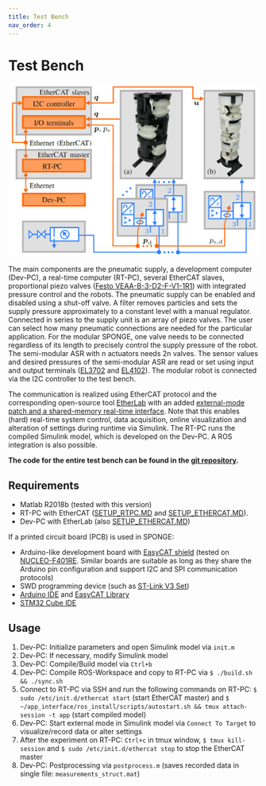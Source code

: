 ```yaml
---
title: Test Bench
nav_order: 4
---
```


# Test Bench
<p align="center">
<img src="images/../../images/testbench_architecture.png" width=600>
</p>

The main components are the pneumatic supply, a development computer (Dev-PC), a real-time computer (RT-PC), several EtherCAT slaves, proportional piezo valves ([Festo VEAA-B-3-D2-F-V1-1R1](https://www.festo.com/de/en/a/8046892/)) with integrated pressure control and the robots. The pneumatic supply can be enabled and disabled using a shut-off valve. A filter removes particles and sets the supply pressure approximately to a constant level with a manual regulator. Connected in series to the supply unit is an array of piezo valves. The user can select how many pneumatic connections are needed for the particular application. For the modular SPONGE, one valve needs to be connected regardless of its length to precisely control the supply pressure of the robot. The semi-modular ASR with n actuators needs 2n valves. The sensor values and desired pressures of the semi-modular ASR are read or set using input and output terminals ([EL3702](https://www.beckhoff.com/en-us/products/i-o/ethercat-terminals/el3xxx-analog-input/el3702.html) and [EL4102](https://www.beckhoff.com/en-us/products/i-o/ethercat-terminals/el4xxx-analog-output/el4102.html)). The modular robot is connected via the I2C controller to the test bench.

The communication is realized using EtherCAT protocol and the corresponding open-source tool [EtherLab](https://etherlab.org/) with an added [external-mode patch and a shared-memory real-time interface](https://github.com/SchapplM/etherlab-examples). Note that this enables (hard) real-time system control, data acquisition, online visualization and alteration of settings during runtime via Simulink. The RT-PC runs the compiled Simulink model, which is developed on the Dev-PC. A ROS integration is also possible.

**The code for the entire test bench can be found in the [git repository](https://github.com/tlhabich/sponge/tree/main/test_bench/software).**

## Requirements
- Matlab R2018b (tested with this version)
- RT-PC with EtherCAT ([SETUP_RTPC.MD](https://github.com/SchapplM/etherlab-examples/blob/master/SETUP_RTPC.MD) and [SETUP_ETHERCAT.MD](https://github.com/SchapplM/etherlab-examples/blob/master/SETUP_ETHERCAT.MD)).
- Dev-PC with EtherLab (also [SETUP_ETHERCAT.MD](https://github.com/SchapplM/etherlab-examples/blob/master/SETUP_ETHERCAT.MD))

If a printed circuit board (PCB) is used in SPONGE:
- Arduino-like development board  with [EasyCAT shield](https://www.bausano.net/shop/en/home/16-arduino-ethercat.html) (tested on [NUCLEO-F401RE](https://www.mouser.de/ProductDetail/STMicroelectronics/NUCLEO-F401RE?qs=sGAEpiMZZMuqBwn8WqcFUv%2FX0DKhApUpi46qP7WpjrffIid8Wo1rTg%3D%3D). Similar boards are suitable as long as they share the Arduino pin configuration and support I2C and SPI communication protocols)
- SWD programming device (such as [ST-Link V3 Set](https://www.mouser.de/ProductDetail/STMicroelectronics/STLINK-V3SET?qs=qSfuJ%252bfl%2Fd5d4WYsOW6M6w%3D%3D))
- [Arduino IDE](https://www.arduino.cc/) and [EasyCAT Library](https://www.bausano.net/en/hardware/easycat.html)
- [STM32 Cube IDE](https://www.st.com/en/development-tools/stm32cubeide.html#get-software)

## Usage
1. Dev-PC: Initialize parameters and open Simulink model via ``init.m``
2. Dev-PC: If necessary, modify Simulink model
3. Dev-PC: Compile/Build model via ``Ctrl+b``
4. Dev-PC: Compile ROS-Workspace and copy to RT-PC via ``$ ./build.sh && ./sync.sh``
5. Connect to RT-PC via SSH and run the following commands on RT-PC: ``$ sudo /etc/init.d/ethercat start`` (start EtherCAT master) and ``$ ~/app_interface/ros_install/scripts/autostart.sh && tmux attach-session -t app`` (start compiled model)
6. Dev-PC: Start external mode in Simulink model via ``Connect To Target`` to visualize/record data or alter settings
7. After the experiment on RT-PC: ``Ctrl+c`` in tmux window, ``$ tmux kill-session`` and ``$ sudo /etc/init.d/ethercat stop`` to stop the EtherCAT master
8. Dev-PC: Postprocessing via ``postprocess.m`` (saves recorded data in single file: ``measurements_struct.mat``)
